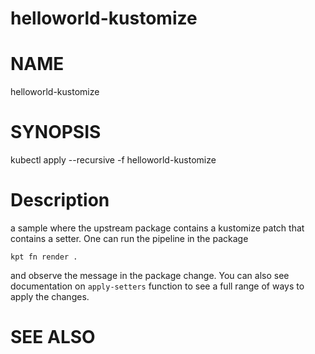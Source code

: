 helloworld-kustomize
==================================================

# NAME

  helloworld-kustomize

# SYNOPSIS

  kubectl apply --recursive -f helloworld-kustomize

# Description

a sample where the upstream package contains a kustomize patch that contains a setter.  One can run the pipeline in the package
```
kpt fn render .
```
and observe the message in the package change.  You can also see documentation on `apply-setters` function to see a full range
of ways to apply the changes.

# SEE ALSO

